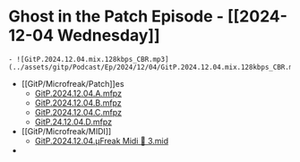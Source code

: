 # Ghost in the Patch Episode - [[2024-12-04 Wednesday]]
	- ![GitP.2024.12.04.mix.128kbps_CBR.mp3](../assets/gitp/Podcast/Ep/2024/12/04/GitP.2024.12.04.mix.128kbps_CBR.mp3)
- [[GitP/Microfreak/Patch]]es
	- [GitP.2024.12.04.A.mfpz](../assets/gitp/Podcast/Ep/2024/12/04/GitP.2024.12.04.A.mfpz)
	- [GitP.2024.12.04.B.mfpz](../assets/gitp/Podcast/Ep/2024/12/04/GitP.2024.12.04.B.mfpz)
	- [GitP.2024.12.04.C.mfpz](../assets/gitp/Podcast/Ep/2024/12/04/GitP.2024.12.04.C.mfpz)
	- [GitP.24.12.04.D.mfpz](../assets/gitp/Podcast/Ep/2024/12/04/GitP.24.12.04.D.mfpz)
- [[GitP/Microfreak/MIDI]]
	- [GitP.2024.12.04.µFreak Midi 🎹 3.mid](../assets/gitp/Podcast/Ep/2024/12/04/GitP.2024.12.04.%C2%B5Freak%20Midi%20%F0%9F%8E%B9%203.mid)
-